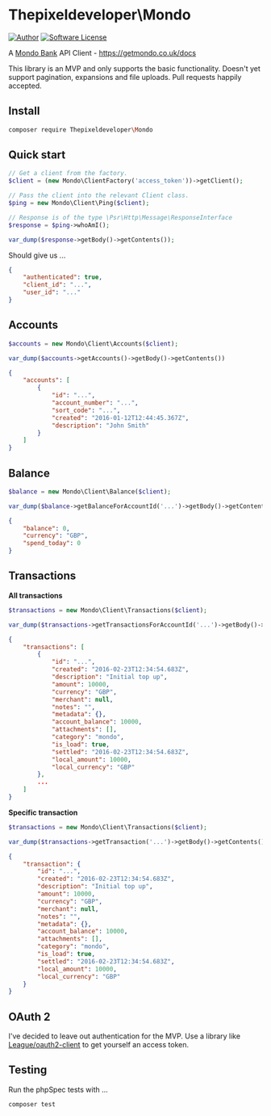 Thepixeldeveloper\Mondo
=========================

[![Author](http://img.shields.io/badge/author-@colonelrosa-blue.svg)](https://twitter.com/colonelrosa)
[![Software License](https://img.shields.io/badge/license-MIT-brightgreen.svg)](LICENSE)

A [Mondo Bank](https://getmondo.co.uk/) API Client - https://getmondo.co.uk/docs

This library is an MVP and only supports the basic functionality.
Doesn't yet support pagination, expansions and file uploads. Pull requests happily accepted.

Install
-----

``` bash
composer require Thepixeldeveloper\Mondo
```

Quick start
-----

``` php
// Get a client from the factory.
$client = (new Mondo\ClientFactory('access_token'))->getClient();

// Pass the client into the relevant Client class.
$ping = new Mondo\Client\Ping($client);

// Response is of the type \Psr\Http\Message\ResponseInterface
$response = $ping->whoAmI();

var_dump($response->getBody()->getContents());
```

Should give us ...

``` json
{
    "authenticated": true,
    "client_id": "...",
    "user_id": "..."
}
```

Accounts
-----

``` php
$accounts = new Mondo\Client\Accounts($client);

var_dump($accounts->getAccounts()->getBody()->getContents())
```

``` json
{
    "accounts": [
        {
            "id": "...",
            "account_number": "...",
            "sort_code": "...",
            "created": "2016-01-12T12:44:45.367Z",
            "description": "John Smith"
        }
    ]
}
```

Balance
-----

``` php
$balance = new Mondo\Client\Balance($client);

var_dump($balance->getBalanceForAccountId('...')->getBody()->getContents())
```

``` json
{
    "balance": 0,
    "currency": "GBP",
    "spend_today": 0
}
```

Transactions
-----

**All transactions**

``` php
$transactions = new Mondo\Client\Transactions($client);

var_dump($transactions->getTransactionsForAccountId('...')->getBody()->getContents())
```

``` json
{
    "transactions": [
        {
            "id": "...",
            "created": "2016-02-23T12:34:54.683Z",
            "description": "Initial top up",
            "amount": 10000,
            "currency": "GBP",
            "merchant": null,
            "notes": "",
            "metadata": {},
            "account_balance": 10000,
            "attachments": [],
            "category": "mondo",
            "is_load": true,
            "settled": "2016-02-23T12:34:54.683Z",
            "local_amount": 10000,
            "local_currency": "GBP"
        },
        ...
    ]
}
```

**Specific transaction**

``` php
$transactions = new Mondo\Client\Transactions($client);

var_dump($transactions->getTransaction('...')->getBody()->getContents())
```

``` json
{
    "transaction": {
        "id": "...",
        "created": "2016-02-23T12:34:54.683Z",
        "description": "Initial top up",
        "amount": 10000,
        "currency": "GBP",
        "merchant": null,
        "notes": "",
        "metadata": {},
        "account_balance": 10000,
        "attachments": [],
        "category": "mondo",
        "is_load": true,
        "settled": "2016-02-23T12:34:54.683Z",
        "local_amount": 10000,
        "local_currency": "GBP"
    }
}
```

OAuth 2
-----

I've decided to leave out authentication for the MVP.
Use a library like
[League/oauth2-client](http://oauth2-client.thephpleague.com/) to get yourself an access token.

Testing
-----

Run the phpSpec tests with ...

``` bash
composer test
```
